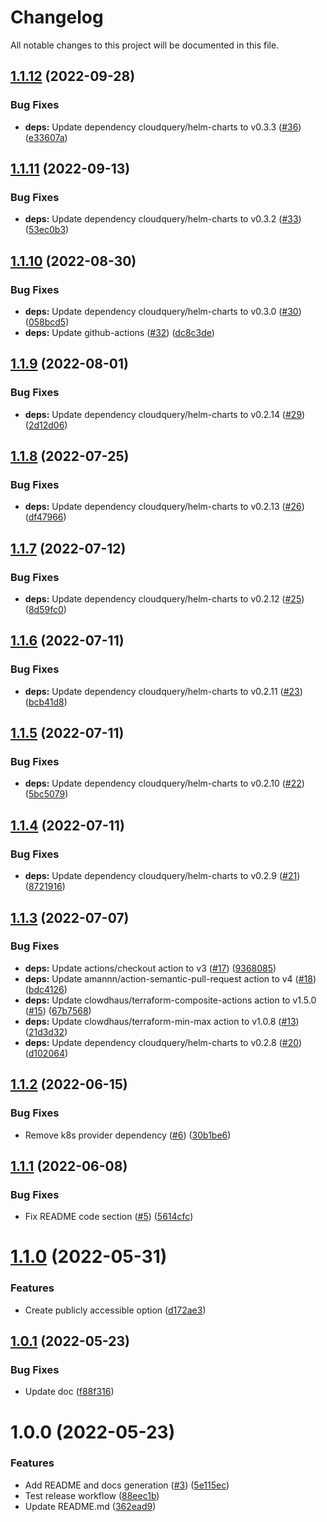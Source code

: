# Changelog

All notable changes to this project will be documented in this file.

## [1.1.12](https://github.com/cloudquery/terraform-gcp-cloudquery/compare/v1.1.11...v1.1.12) (2022-09-28)


### Bug Fixes

* **deps:** Update dependency cloudquery/helm-charts to v0.3.3 ([#36](https://github.com/cloudquery/terraform-gcp-cloudquery/issues/36)) ([e33607a](https://github.com/cloudquery/terraform-gcp-cloudquery/commit/e33607ae25e8498fd668bb4a708e1603b6448701))

## [1.1.11](https://github.com/cloudquery/terraform-gcp-cloudquery/compare/v1.1.10...v1.1.11) (2022-09-13)


### Bug Fixes

* **deps:** Update dependency cloudquery/helm-charts to v0.3.2 ([#33](https://github.com/cloudquery/terraform-gcp-cloudquery/issues/33)) ([53ec0b3](https://github.com/cloudquery/terraform-gcp-cloudquery/commit/53ec0b384754f678ef4bcff9e265f0c1a79523ea))

## [1.1.10](https://github.com/cloudquery/terraform-gcp-cloudquery/compare/v1.1.9...v1.1.10) (2022-08-30)


### Bug Fixes

* **deps:** Update dependency cloudquery/helm-charts to v0.3.0 ([#30](https://github.com/cloudquery/terraform-gcp-cloudquery/issues/30)) ([058bcd5](https://github.com/cloudquery/terraform-gcp-cloudquery/commit/058bcd542c215ad5746d72bd7269456ab6b5e6a3))
* **deps:** Update github-actions ([#32](https://github.com/cloudquery/terraform-gcp-cloudquery/issues/32)) ([dc8c3de](https://github.com/cloudquery/terraform-gcp-cloudquery/commit/dc8c3de68cf590b0550aa0c79eff8f3fe7339952))

## [1.1.9](https://github.com/cloudquery/terraform-gcp-cloudquery/compare/v1.1.8...v1.1.9) (2022-08-01)


### Bug Fixes

* **deps:** Update dependency cloudquery/helm-charts to v0.2.14 ([#29](https://github.com/cloudquery/terraform-gcp-cloudquery/issues/29)) ([2d12d06](https://github.com/cloudquery/terraform-gcp-cloudquery/commit/2d12d06663ae5e48af6ef820c1019b90b60ca706))

## [1.1.8](https://github.com/cloudquery/terraform-gcp-cloudquery/compare/v1.1.7...v1.1.8) (2022-07-25)


### Bug Fixes

* **deps:** Update dependency cloudquery/helm-charts to v0.2.13 ([#26](https://github.com/cloudquery/terraform-gcp-cloudquery/issues/26)) ([df47966](https://github.com/cloudquery/terraform-gcp-cloudquery/commit/df479665534083626663cedae39a391eeed6cb18))

## [1.1.7](https://github.com/cloudquery/terraform-gcp-cloudquery/compare/v1.1.6...v1.1.7) (2022-07-12)


### Bug Fixes

* **deps:** Update dependency cloudquery/helm-charts to v0.2.12 ([#25](https://github.com/cloudquery/terraform-gcp-cloudquery/issues/25)) ([8d59fc0](https://github.com/cloudquery/terraform-gcp-cloudquery/commit/8d59fc0d5483a7ab9936436f49bf5b62776c2383))

## [1.1.6](https://github.com/cloudquery/terraform-gcp-cloudquery/compare/v1.1.5...v1.1.6) (2022-07-11)


### Bug Fixes

* **deps:** Update dependency cloudquery/helm-charts to v0.2.11 ([#23](https://github.com/cloudquery/terraform-gcp-cloudquery/issues/23)) ([bcb41d8](https://github.com/cloudquery/terraform-gcp-cloudquery/commit/bcb41d8d76fba67ab34f49a3e8d9b66fd780a38d))

## [1.1.5](https://github.com/cloudquery/terraform-gcp-cloudquery/compare/v1.1.4...v1.1.5) (2022-07-11)


### Bug Fixes

* **deps:** Update dependency cloudquery/helm-charts to v0.2.10 ([#22](https://github.com/cloudquery/terraform-gcp-cloudquery/issues/22)) ([5bc5079](https://github.com/cloudquery/terraform-gcp-cloudquery/commit/5bc50793c2ed090038a88dbf6e437d0115fc0768))

## [1.1.4](https://github.com/cloudquery/terraform-gcp-cloudquery/compare/v1.1.3...v1.1.4) (2022-07-11)


### Bug Fixes

* **deps:** Update dependency cloudquery/helm-charts to v0.2.9 ([#21](https://github.com/cloudquery/terraform-gcp-cloudquery/issues/21)) ([8721916](https://github.com/cloudquery/terraform-gcp-cloudquery/commit/87219165fc531e1ab89ec6fadb2afbe493efa49d))

## [1.1.3](https://github.com/cloudquery/terraform-gcp-cloudquery/compare/v1.1.2...v1.1.3) (2022-07-07)


### Bug Fixes

* **deps:** Update actions/checkout action to v3 ([#17](https://github.com/cloudquery/terraform-gcp-cloudquery/issues/17)) ([9368085](https://github.com/cloudquery/terraform-gcp-cloudquery/commit/93680850e932d3f400f3a9e28ea5f2c376de9110))
* **deps:** Update amannn/action-semantic-pull-request action to v4 ([#18](https://github.com/cloudquery/terraform-gcp-cloudquery/issues/18)) ([bdc4126](https://github.com/cloudquery/terraform-gcp-cloudquery/commit/bdc4126eb0506e6f0899adc7cfe089115bffe2cf))
* **deps:** Update clowdhaus/terraform-composite-actions action to v1.5.0 ([#15](https://github.com/cloudquery/terraform-gcp-cloudquery/issues/15)) ([67b7568](https://github.com/cloudquery/terraform-gcp-cloudquery/commit/67b7568c91f997c50a5e325b969265c19845a95b))
* **deps:** Update clowdhaus/terraform-min-max action to v1.0.8 ([#13](https://github.com/cloudquery/terraform-gcp-cloudquery/issues/13)) ([21d3d32](https://github.com/cloudquery/terraform-gcp-cloudquery/commit/21d3d329b1b1204b5af7641cfdfd9c5a089961e5))
* **deps:** Update dependency cloudquery/helm-charts to v0.2.8 ([#20](https://github.com/cloudquery/terraform-gcp-cloudquery/issues/20)) ([d102064](https://github.com/cloudquery/terraform-gcp-cloudquery/commit/d102064b9fe25840d85c7c3f5b3e296509018ba3))

## [1.1.2](https://github.com/cloudquery/terraform-gcp-cloudquery/compare/v1.1.1...v1.1.2) (2022-06-15)


### Bug Fixes

* Remove k8s provider dependency ([#6](https://github.com/cloudquery/terraform-gcp-cloudquery/issues/6)) ([30b1be6](https://github.com/cloudquery/terraform-gcp-cloudquery/commit/30b1be68e1872ba2fbe1c35ca0db28533894b631))

## [1.1.1](https://github.com/cloudquery/terraform-gcp-cloudquery/compare/v1.1.0...v1.1.1) (2022-06-08)


### Bug Fixes

* Fix README code section ([#5](https://github.com/cloudquery/terraform-gcp-cloudquery/issues/5)) ([5614cfc](https://github.com/cloudquery/terraform-gcp-cloudquery/commit/5614cfcfcfb033186cea6974d571e74d0c303069))

# [1.1.0](https://github.com/cloudquery/terraform-gcp-cloudquery/compare/v1.0.1...v1.1.0) (2022-05-31)


### Features

* Create publicly accessible option ([d172ae3](https://github.com/cloudquery/terraform-gcp-cloudquery/commit/d172ae3032f8b414ab4bc6a07adeb8ca19651e3d))

## [1.0.1](https://github.com/cloudquery/terraform-gcp-cloudquery/compare/v1.0.0...v1.0.1) (2022-05-23)


### Bug Fixes

* Update doc ([f88f316](https://github.com/cloudquery/terraform-gcp-cloudquery/commit/f88f316776b70e86149639f83f04d80edbac0ec1))

# 1.0.0 (2022-05-23)


### Features

* Add README and docs generation ([#3](https://github.com/cloudquery/terraform-gcp-cloudquery/issues/3)) ([5e115ec](https://github.com/cloudquery/terraform-gcp-cloudquery/commit/5e115ecc49a071fae4e0c694efcaf6821f56049f))
* Test release workflow ([88eec1b](https://github.com/cloudquery/terraform-gcp-cloudquery/commit/88eec1b250e6cb2ab741ac9708688ba7f730e5de))
* Update README.md ([362ead9](https://github.com/cloudquery/terraform-gcp-cloudquery/commit/362ead91e5b012b3ab3f250343ded003644d84c8))
